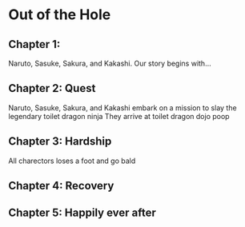 # Out of the Hole

## Chapter 1: 
Naruto, Sasuke, Sakura, and Kakashi.
Our story begins with...


## Chapter 2: Quest
Naruto, Sasuke, Sakura, and Kakashi embark on a mission to slay the legendary toilet dragon ninja
They arrive at toilet dragon dojo
poop
## Chapter 3: Hardship
All charectors loses a foot and go bald
## Chapter 4: Recovery


## Chapter 5: Happily ever after

